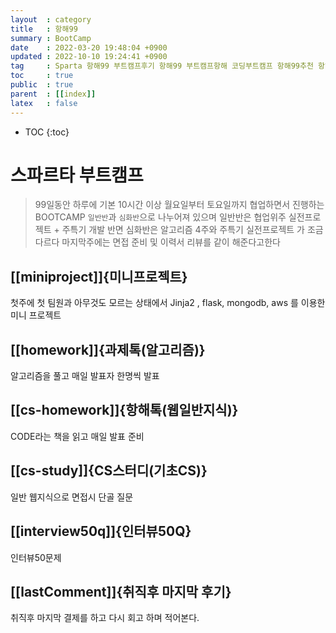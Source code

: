 ```yaml
---
layout  : category 
title   : 항해99 
summary : BootCamp 
date    : 2022-03-20 19:48:04 +0900
updated : 2022-10-10 19:24:41 +0900
tag     : Sparta 항해99 부트캠프후기 항해99 부트캠프항해 코딩부트캠프 항해99추천 항해99솔직후기 실전프로젝트  
toc     : true
public  : true
parent  : [[index]] 
latex   : false
---
```

* TOC
{:toc}


# 스파르타 부트캠프
> 99일동안 하루에 기본 10시간 이상 월요일부터 토요일까지 협업하면서 진행하는 BOOTCAMP
 `일반반`과 `심화반`으로 나누어져 있으며 일반반은 협업위주 실전프로젝트 + 주특기 개발 
 반면 심화반은 알고리즘 4주와 주특기 실전프로젝트 가 조금다르다 
 마지막주에는 면접 준비 및 이력서 리뷰를 같이 해준다고한다


## [[miniproject]]{미니프로젝트}
첫주에 첫 팀원과 아무것도 모르는 상태에서 Jinja2 , flask, mongodb, aws 를 이용한 미니 프로젝트

## [[homework]]{과제톡(알고리즘)}
알고리즘을 풀고 매일 발표자 한명씩 발표

## [[cs-homework]]{항해톡(웹일반지식)}
CODE라는 책을 읽고 매일 발표 준비

## [[cs-study]]{CS스터디(기초CS)}
일반 웹지식으로 면접시 단골 질문

## [[interview50q]]{인터뷰50Q}
인터뷰50문제 

## [[lastComment]]{취직후 마지막 후기} 
취직후 마지막 결제를 하고 다시 회고 하며 적어본다.
